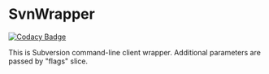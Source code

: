 # SvnWrapper

[![Codacy Badge](https://api.codacy.com/project/badge/Grade/1ba8b72c0c5e4f81960ba27b191db833)](https://app.codacy.com/app/slavyan85/svnwrapper?utm_source=github.com&utm_medium=referral&utm_content=slavyan85/svnwrapper&utm_campaign=badger)

This is Subversion command-line client wrapper.
Additional parameters are passed by "flags" slice.